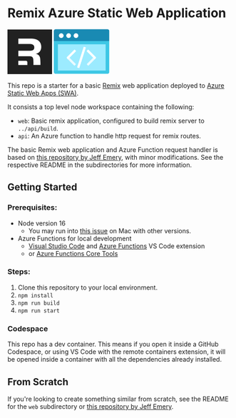# Remix Azure Static Web Application

<img src="./images/remix.png?raw=true" alt="Remix logo" width="100" height="100">
<img src="./images/static-web-apps.png?raw=true" alt="Azure Static Web Apps logo" width="125" height="auto">

This repo is a starter for a basic [Remix](https://www.remix.run/) web application deployed to [Azure Static Web Apps (SWA)](https://azurestaticwebapps.dev/).

It consists a top level node workspace containing the following:
- `web`: Basic remix application, configured to build remix server to `../api/build`.
- `api`: An Azure function to handle http request for remix routes.

The basic Remix web application and Azure Function request handler is based on [this repository by Jeff Emery](https://github.com/JeffEmery/remix-client-azure), with minor modifications.  See the respective README in the subdirectories for more information.

## Getting Started

### Prerequisites:
- Node version 16
  - You may run into [this issue](https://github.com/Azure/static-web-apps-cli/issues/367) on Mac with other versions.
- Azure Functions for local development
  - [Visual Studio Code](https://code.visualstudio.com/) and [Azure Functions](https://marketplace.visualstudio.com/items?itemName=ms-azuretools.vscode-azurefunctions) VS Code extension
  - or [Azure Functions Core Tools](https://learn.microsoft.com/en-us/azure/azure-functions/functions-run-local?tabs=v4%2Cmacos%2Ccsharp%2Cportal%2Cbash)

### Steps:
1. Clone this repository to your local environment.
2. `npm install`
3. `npm run build`
4. `npm run start`

### Codespace

This repo has a dev container. This means if you open it inside a GitHub Codespace, or using VS Code with the remote containers extension, it will be opened inside a container with all the dependencies already installed.

## From Scratch

If you're looking to create something similar from scratch, see the README for the `web` subdirectory or [this repository by Jeff Emery](https://github.com/JeffEmery/remix-client-azure).